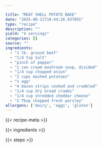 ```yaml
---

title: "MEAT SHELL POTATO BAKE"
date: "2025-08-21T10:44:26.937891"
type: "recipe"
description: ""
yield: "4 servings"
categories: []
source: ""
ingredients:
  - "1 lb. ground beef"
  - "1/4 tsp Salt"
  - "pinch of pepper"
  - "1 can cream mushroom soup, divided"
  - "1/4 cup chopped onion"
  - "2 cups mashed potatoes"
  - "1 egg"
  - "4 bacon strips cooked and crumbled"
  - "1/4 cup dry bread crumbs"
  - "1/4 cup shredded cheddar cheese"
  - "2 Tbsp chopped fresh parsley"
allergens: ['dairy', 'eggs', 'gluten']
---
```


{{< recipe-meta >}}

{{< ingredients >}}

{{< steps >}}
